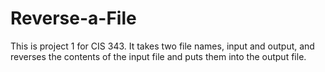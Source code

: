 # Reverse-a-File
This is project 1 for CIS 343. It takes two file names, input and output, and reverses the contents of the input file and puts them into the output file.
